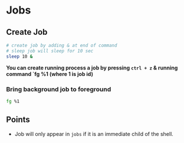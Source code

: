 # Jobs

## Create Job

```sh
# create job by adding & at end of command
# sleep job will sleep for 10 sec
sleep 10 &
```

**You can create running process a job by pressing `ctrl + z` & running command `fg %1 (where 1 is job id)**

### Bring background job to foreground

```sh
fg %1
```


## Points

- Job will only appear in `jobs` if it is an immediate child of the shell.
